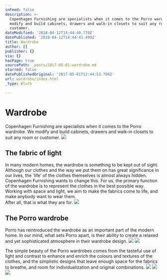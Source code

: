 ```yaml
---
inFeed: false
description: >-
  Copenhagen Furnishing are specialists when it comes to the Porro wardrobe. We
  modify and build cabinets, drawers and walk-in closets to suit any room or
  customer.
dateModified: '2018-04-12T14:44:40.770Z'
datePublished: '2018-04-12T14:44:41.499Z'
title: Wardrobe
author: []
publisher: {}
via: {}
hasPage: true
sourcePath: _posts/2017-05-01-wardrobe.md
starred: false
datePublishedOriginal: '2017-05-01T12:44:53.704Z'
url: wardrobe/index.html
_type: Blurb

---
```

# Wardrobe

Copenhagen Furnishing are specialists when it comes to the Porro wardrobe. We modify and build cabinets, drawers and walk-in closets to suit any room or customer.
![](https://the-grid-user-content.s3-us-west-2.amazonaws.com/02b77815-cb92-41ce-b185-5e5af3419dbc.jpg)

## The fabric of light

In many modern homes, the wardrobe is something to be kept out of sight.   
Although our clothes and the way we put them on has great significance in our lives, the 'life' of the clothes themselves is almost always hidden. Copenhagen Furnishing wants to change this. For us, the primary function of the wardrobe is to represent the clothes in the best possible way. Working with space and light, we aim to make the fabrics come to life, and make anybody want to wear them.   
After all, that is what they are for.
![](https://the-grid-user-content.s3-us-west-2.amazonaws.com/001a39e0-fef4-4614-962e-1730f795aa8f.jpg)

## The Porro wardrobe

Porro has reintroduced the wardrobe as an important part of the modern home. In our mind, what sets Porro apart, is their ability to create a relaxed and yet sophisticated atmosphere in their wardrobe design.
![](https://the-grid-user-content.s3-us-west-2.amazonaws.com/3a5bb7e0-bad1-4254-bff1-68d72b66d475.jpg)
![](https://the-grid-user-content.s3-us-west-2.amazonaws.com/66716e62-e5c6-4436-a674-c252e3fbe7b4.jpg)

The simple beauty of the Porro wardrobes comes from the tasteful use of light and contrast to enhance and enrich the colours and textures of the clothes, and the simplistic designs that leave enough space for the fabrics to breathe, and room for individualization and original combinations.
![](https://the-grid-user-content.s3-us-west-2.amazonaws.com/84d34912-5a69-42f4-970a-dfcf95ea7552.jpg)
![](https://the-grid-user-content.s3-us-west-2.amazonaws.com/796c4763-4b93-4a42-97b8-72936157bc0e.jpg)
![](https://the-grid-user-content.s3-us-west-2.amazonaws.com/26c21f0b-d2af-4799-8f49-a53bbb217723.jpg)